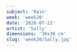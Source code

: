```yaml
---
subject: 'Rain'
week: 'week20'
date: '2020-07-22'
artist: 'Sally'
dimensions: '30x30 cm'
slug: 'week20/Sally.jpg'
---
```

